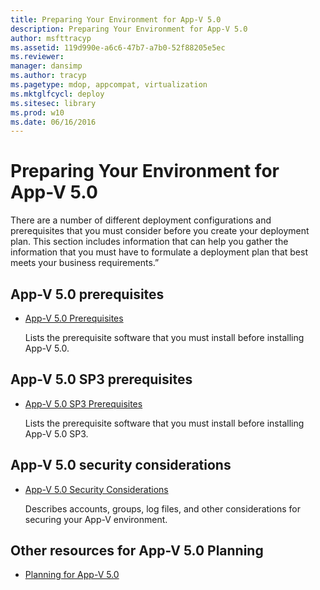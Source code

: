 ```yaml
---
title: Preparing Your Environment for App-V 5.0
description: Preparing Your Environment for App-V 5.0
author: msfttracyp
ms.assetid: 119d990e-a6c6-47b7-a7b0-52f88205e5ec
ms.reviewer: 
manager: dansimp
ms.author: tracyp
ms.pagetype: mdop, appcompat, virtualization
ms.mktglfcycl: deploy
ms.sitesec: library
ms.prod: w10
ms.date: 06/16/2016
---
```



# Preparing Your Environment for App-V 5.0


There are a number of different deployment configurations and prerequisites that you must consider before you create your deployment plan. This section includes information that can help you gather the information that you must have to formulate a deployment plan that best meets your business requirements.”

## App-V 5.0 prerequisites


-   [App-V 5.0 Prerequisites](app-v-50-prerequisites.md)

    Lists the prerequisite software that you must install before installing App-V 5.0.

## App-V 5.0 SP3 prerequisites


-   [App-V 5.0 SP3 Prerequisites](app-v-50-sp3-prerequisites.md)

    Lists the prerequisite software that you must install before installing App-V 5.0 SP3.

## App-V 5.0 security considerations


-   [App-V 5.0 Security Considerations](app-v-50-security-considerations.md)

    Describes accounts, groups, log files, and other considerations for securing your App-V environment.






## <a href="" id="other-resources-for-app-v-5-0-planning-"></a>Other resources for App-V 5.0 Planning


-   [Planning for App-V 5.0](planning-for-app-v-50-rc.md)

 

 





